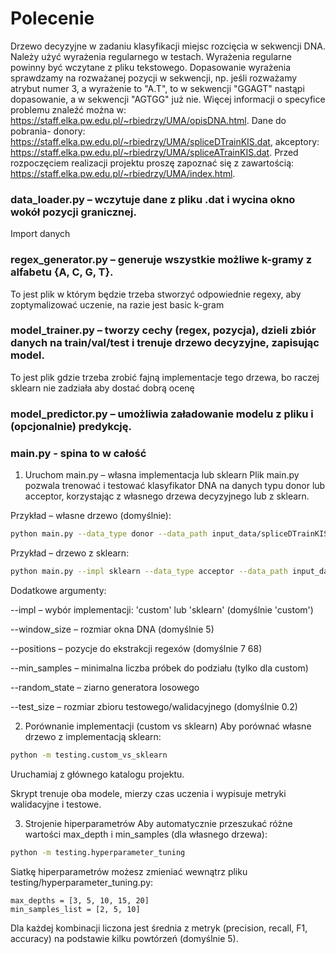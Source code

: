 # Polecenie

Drzewo decyzyjne w zadaniu klasyfikacji miejsc rozcięcia w sekwencji DNA. Należy użyć wyrażenia regularnego w testach. Wyrażenia regularne powinny być wczytane z pliku tekstowego. Dopasowanie wyrażenia sprawdzamy na rozważanej pozycji w sekwencji, np. jeśli rozważamy atrybut numer 3, a wyrażenie to "A.T", to w sekwencji "GGAGT" nastąpi dopasowanie, a w sekwencji "AGTGG" już nie. Więcej informacji o specyfice problemu znaleźć można w: https://staff.elka.pw.edu.pl/~rbiedrzy/UMA/opisDNA.html. Dane do pobrania- donory: https://staff.elka.pw.edu.pl/~rbiedrzy/UMA/spliceDTrainKIS.dat, akceptory: https://staff.elka.pw.edu.pl/~rbiedrzy/UMA/spliceATrainKIS.dat. Przed rozpoczęciem realizacji projektu proszę zapoznać się z zawartością: https://staff.elka.pw.edu.pl/~rbiedrzy/UMA/index.html.

### data_loader.py – wczytuje dane z pliku .dat i wycina okno wokół pozycji granicznej.
Import danych

### regex_generator.py – generuje wszystkie możliwe k-gramy z alfabetu {A, C, G, T}.

To jest plik w którym będzie trzeba stworzyć odpowiednie regexy, aby zoptymalizować uczenie, na razie jest basic k-gram


### model_trainer.py – tworzy cechy (regex, pozycja), dzieli zbiór danych na train/val/test i trenuje drzewo decyzyjne, zapisując model.

To jest plik gdzie trzeba zrobić fajną implementacje tego drzewa, bo raczej sklearn nie zadziała aby dostać dobrą ocenę

### model_predictor.py – umożliwia załadowanie modelu z pliku i (opcjonalnie) predykcję.

### main.py - spina to w całość

1. Uruchom main.py – własna implementacja lub sklearn
Plik main.py pozwala trenować i testować klasyfikator DNA na danych typu donor lub acceptor, korzystając z własnego drzewa decyzyjnego lub z sklearn.

Przykład – własne drzewo (domyślnie):

```bash
python main.py --data_type donor --data_path input_data/spliceDTrainKIS.dat
```
Przykład – drzewo z sklearn:

```bash
python main.py --impl sklearn --data_type acceptor --data_path input_data/spliceATrainKIS.dat --max_depth 15
```
Dodatkowe argumenty:

--impl – wybór implementacji: 'custom' lub 'sklearn' (domyślnie 'custom')

--window_size – rozmiar okna DNA (domyślnie 5)

--positions – pozycje do ekstrakcji regexów (domyślnie 7 68)

--min_samples – minimalna liczba próbek do podziału (tylko dla custom)

--random_state – ziarno generatora losowego

--test_size – rozmiar zbioru testowego/walidacyjnego (domyślnie 0.2)

2. Porównanie implementacji (custom vs sklearn)
Aby porównać własne drzewo z implementacją sklearn:

```bash
python -m testing.custom_vs_sklearn
```
Uruchamiaj z głównego katalogu projektu.

Skrypt trenuje oba modele, mierzy czas uczenia i wypisuje metryki walidacyjne i testowe.

3. Strojenie hiperparametrów
Aby automatycznie przeszukać różne wartości max_depth i min_samples (dla własnego drzewa):

```bash
python -m testing.hyperparameter_tuning
```
Siatkę hiperparametrów możesz zmieniać wewnątrz pliku testing/hyperparameter_tuning.py:

```
max_depths = [3, 5, 10, 15, 20]
min_samples_list = [2, 5, 10]
```
Dla każdej kombinacji liczona jest średnia z metryk (precision, recall, F1, accuracy) na podstawie kilku powtórzeń (domyślnie 5).
